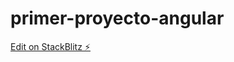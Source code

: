# primer-proyecto-angular

[Edit on StackBlitz ⚡️](https://stackblitz.com/edit/primer-proyecto-angular)